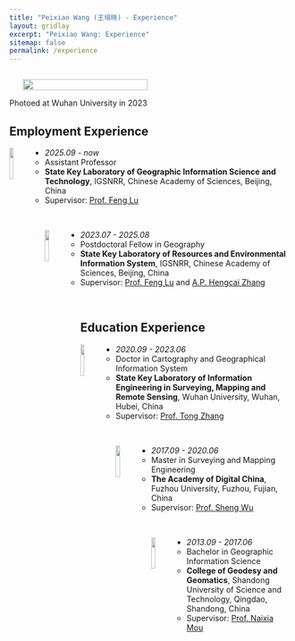 ```yaml
---
title: "Peixiao Wang (王培晓) - Experience"
layout: gridlay
excerpt: "Peixiao Wang: Experience"
sitemap: false
permalink: /experience
---
```

<div class="col-sm-4" align="right" style="display:table-cell; vertical-align:middle; text-align:center">

  <ul style="overflow: hidden">
  <a href ="https://giserwang.github.io"> <img align="right" src="{{ site.url }}{{ site.baseurl }}/images/pages/admin.jpg" class="img-responsive" width="100%" /></a>
  </ul>
  Photoed at Wuhan University in 2023<br>
</div>

<div class="col-sm-8">


## Employment Experience
<a href="http://www.igsnrr.ac.cn/" target="_blank"> <img align="left" src="{{ site.url }}{{ site.baseurl }}/images/logo/IGSNRR.png" width="12%"  /></a>

* <em>2025.09 - now</em>
    - Assistant Professor
    - <strong>State Key Laboratory of Geographic Information Science and Technology</strong>, IGSNRR, Chinese Academy of Sciences, Beijing, China
    - Supervisor: <a href="https://igsnrr.cas.cn/sourcedb/zw/zjrck/200906/t20090626_1842363.html" target="_blank">Prof. Feng Lu</a>
<br>

<a href="http://www.igsnrr.ac.cn/" target="_blank"> <img align="left" src="{{ site.url }}{{ site.baseurl }}/images/logo/IGSNRR.png" width="12%"  /></a>

* <em>2023.07 - 2025.08</em>
    - Postdoctoral Fellow in Geography
    - <strong>State Key Laboratory of Resources and Environmental Information System</strong>, IGSNRR, Chinese Academy of Sciences, Beijing, China
    - Supervisor: <a href="https://igsnrr.cas.cn/sourcedb/zw/zjrck/200906/t20090626_1842363.html" target="_blank">Prof. Feng Lu</a> and <a href="https://igsnrr.cas.cn/sourcedb/zw/zjrck/ysdw_fyjy/yjdw_zyyhjgj/202007/t20200730_5647814.html" target="_blank">A.P. Hengcai Zhang</a>
<br>

## Education Experience

<a href="https://www.whu.edu.cn/" target="_blank"> <img align="left" src="{{ site.url }}{{ site.baseurl }}/images/logo/whu.jpg" width="12%"  /></a>

* <em>2020.09 - 2023.06</em>
    - Doctor in Cartography and Geographical Information System
    - <strong>State Key Laboratory of Information Engineering in Surveying, Mapping and Remote Sensing</strong>, Wuhan University, Wuhan, Hubei, China
    - Supervisor: <a href="http://www.lmars.whu.edu.cn/prof_web/zhangtong/index.html" target="_blank">Prof. Tong Zhang</a>

<br>

<a href="https://www.fzu.edu.cn/" target="_blank"> <img align="left" src="{{ site.url }}{{ site.baseurl }}/images/logo/fzu.png" width="12%"  /></a>

* <em>2017.09 - 2020.06</em>
    - Master in Surveying and Mapping Engineering
    - <strong>The Academy of Digital China</strong>, Fuzhou University, Fuzhou, Fujian, China
    - Supervisor: <a href="http://adcfj.cn/sirc/door/team/TeacherList/Detail?personId=422" target="_blank">Prof. Sheng Wu</a>

<br>

<a href="http://www.sdust.edu.cn/" target="_blank"> <img align="left" src="{{ site.url }}{{ site.baseurl }}/images/logo/sdust.jpg" width="12%"  /></a>

* <em>2013.09 - 2017.06</em>
    - Bachelor in Geographic Information Science
    - <strong>College of Geodesy and Geomatics</strong>, Shandong University of Science and Technology, Qingdao, Shandong, China
    - Supervisor: <a href="http://gc.sdust.edu.cn/info/1071/2896.htm" target="_blank">Prof. Naixia Mou</a>

<br>



